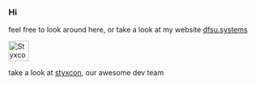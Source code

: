 ### Hi 

feel free to look around here, or take a look at my website [dfsu.systems](http://dfsu.systems)

<img src="https://styxcon.com/resources/media/styxcon-logo-blackbg.png" width="40" height="40" alt="Styxcon Logo">

take a look at [styxcon](https://styxcon.com), our awesome dev team
